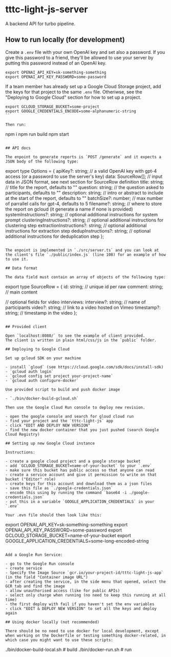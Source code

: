 # tttc-light-js-server

A backend API for turbo pipeline.

## How to run locally (for development)

Create a `.env` file with your own OpenAI key and set also a password.
If you give this password to a friend, they'll be allowed to use your server by putting this password instead of an OpenAI key.

```
export OPENAI_API_KEY=sk-something-something
export OPENAI_API_KEY_PASSWORD=some-password
```

If a team member has already set up a Google Cloud Storage project, add the keys for that project to the same `.env` file. Otheriwse,
see the "Deploying to Google Cloud" section for how to set up a project.

```
export GCLOUD_STORAGE_BUCKET=some-project
export GOOGLE_CREDENTIALS_ENCODE=some-alphanumeric-string
``

Then run:

```
npm i
npm run build
npm start
```

## API docs

The enpoint to generate reports is `POST /generate` and it expects a JSON body of the following type:

```
export type Options = {
  apiKey?: string;       // a valid OpenAI key with gpt-4 access (or a password to use the server's key)
  data: SourceRow[];     // input data in JSON format, see next section for SourceRow definition
  title: string;         // title for the report, defaults to ""
  question: string;      // the question asked to participants, defaults to ""
  description: string;   //  intro  or abstract to include at the start of the report, defaults to ""
  batchSize?: number;    // max number of parrallel calls for gpt-4, defaults to 5
  filename?: string;     // where to store the report on gcloud (it generate a name if none is provided)
  systemInstructions?: string;      // optional additional instructions for system prompt
  clusteringInstructions?: string;  // optional additional instructions for clustering step
  extractionInstructions?: string;  // optional additional instructions for extraction step
  dedupInstructions?: string;       // optional additional instructions for deduplication step
};
```

The enpoint is implemented in `./src/server.ts` and you can look at the client's file `./public/index.js` (line 108) for an example of how to use it.

## Data format

The data field must contain an array of objects of the following type:

```
export type SourceRow = {
  id: string;        // unique id per raw
  comment: string;   // main content

  // optional fields for video interviews:
  interview?: string; // name of participants
  video?: string;     // link to a video hosted on Vimeo
  timestamp?: string; // timestamp in the video
};
```

## Provided client

Open `localhost:8080/` to see the example of client provided.
The client is written in plain html/css/js in the `public` folder.

## Deploying to Google Cloud

Set up gcloud SDK on your machine

- install `gloud` (see https://cloud.google.com/sdk/docs/install-sdk)
- `gcloud auth login`
- `gcloud config set project your-project-name`
- `gcloud auth configure-docker`

Use provided script to build and push docker image

- `./bin/docker-build-gcloud.sh`

Then use the Google Cloud Run console to deploy new revision.

- open the google console and search for gloud cloud run
- find your project and the `tttc-light-js` app
- click "EDIT AND DEPLOY NEW VERSION"
- find the new docker container that you just pushed (search Google Cloud Registry)

## Setting up new Google Cloud instance

Instructions:

- create a google cloud project and a google storage bucket
- add `GCLOUD_STORAGE_BUCKET=name-of-your-bucket` to your `.env`
- make sure this bucket has public access so that anyone can read
- create a service account and give it permission to write on that bucket ("Editor" role)
- create keys for this account and download them as a json files
- save this file as `./google-credentials.json`
- encode this using by running the command `base64 -i ./google-credentials.json`
- put this in a variable `GOOGLE_APPLICATION_CREDENTIALS` in your `.env`

Your .evn file should then look like this:

```
export OPENAI_API_KEY=sk-something-something
export OPENAI_API_KEY_PASSWORD=some-password
export GCLOUD_STORAGE_BUCKET=name-of-your-bucket
export GOOGLE_APPLICATION_CREDENTIALS=some-long-encoded-string
```

Add a Google Run Service:

- go to the Google Run console
- create service
- Specify the Image Source `gcr.io/your-project-id/tttc-light-js-app` (in the field "Container image URL")
- after creating the service, in the side menu that opened, select the GCR tab and find the image
- allow unauthorised access (like for public APIs)
- select only charge when running (no need to keep this running at all time)
- the first deploy with fail if you haven't set the env variables
- click "EDIT & DEPLOY NEW VERSION" to set all the keys and deploy again

## Using docker locally (not recommended)

There should be no need to use docker for local development, except when working on the Dockerfile or testing something docker-related, in which case you might want to use these scripts:

```
./bin/docker-build-local.sh # build
./bin/docker-run.sh   # run
```
